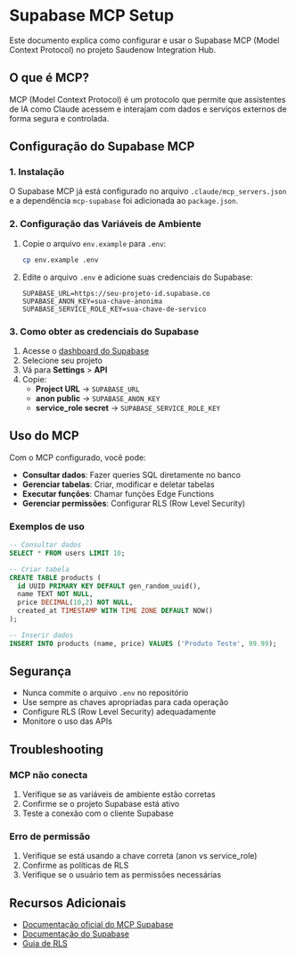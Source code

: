 # Supabase MCP Setup

Este documento explica como configurar e usar o Supabase MCP (Model Context Protocol) no projeto Saudenow Integration Hub.

## O que é MCP?

MCP (Model Context Protocol) é um protocolo que permite que assistentes de IA como Claude acessem e interajam com dados e serviços externos de forma segura e controlada.

## Configuração do Supabase MCP

### 1. Instalação

O Supabase MCP já está configurado no arquivo `.claude/mcp_servers.json` e a dependência `mcp-supabase` foi adicionada ao `package.json`.

### 2. Configuração das Variáveis de Ambiente

1. Copie o arquivo `env.example` para `.env`:
   ```bash
   cp env.example .env
   ```

2. Edite o arquivo `.env` e adicione suas credenciais do Supabase:
   ```env
   SUPABASE_URL=https://seu-projeto-id.supabase.co
   SUPABASE_ANON_KEY=sua-chave-anonima
   SUPABASE_SERVICE_ROLE_KEY=sua-chave-de-servico
   ```

### 3. Como obter as credenciais do Supabase

1. Acesse o [dashboard do Supabase](https://supabase.com/dashboard)
2. Selecione seu projeto
3. Vá para **Settings** > **API**
4. Copie:
   - **Project URL** → `SUPABASE_URL`
   - **anon public** → `SUPABASE_ANON_KEY`
   - **service_role secret** → `SUPABASE_SERVICE_ROLE_KEY`

## Uso do MCP

Com o MCP configurado, você pode:

- **Consultar dados**: Fazer queries SQL diretamente no banco
- **Gerenciar tabelas**: Criar, modificar e deletar tabelas
- **Executar funções**: Chamar funções Edge Functions
- **Gerenciar permissões**: Configurar RLS (Row Level Security)

### Exemplos de uso

```sql
-- Consultar dados
SELECT * FROM users LIMIT 10;

-- Criar tabela
CREATE TABLE products (
  id UUID PRIMARY KEY DEFAULT gen_random_uuid(),
  name TEXT NOT NULL,
  price DECIMAL(10,2) NOT NULL,
  created_at TIMESTAMP WITH TIME ZONE DEFAULT NOW()
);

-- Inserir dados
INSERT INTO products (name, price) VALUES ('Produto Teste', 99.99);
```

## Segurança

- Nunca commite o arquivo `.env` no repositório
- Use sempre as chaves apropriadas para cada operação
- Configure RLS (Row Level Security) adequadamente
- Monitore o uso das APIs

## Troubleshooting

### MCP não conecta
1. Verifique se as variáveis de ambiente estão corretas
2. Confirme se o projeto Supabase está ativo
3. Teste a conexão com o cliente Supabase

### Erro de permissão
1. Verifique se está usando a chave correta (anon vs service_role)
2. Confirme as políticas de RLS
3. Verifique se o usuário tem as permissões necessárias

## Recursos Adicionais

- [Documentação oficial do MCP Supabase](https://www.npmjs.com/package/mcp-supabase)
- [Documentação do Supabase](https://supabase.com/docs)
- [Guia de RLS](https://supabase.com/docs/guides/auth/row-level-security) 